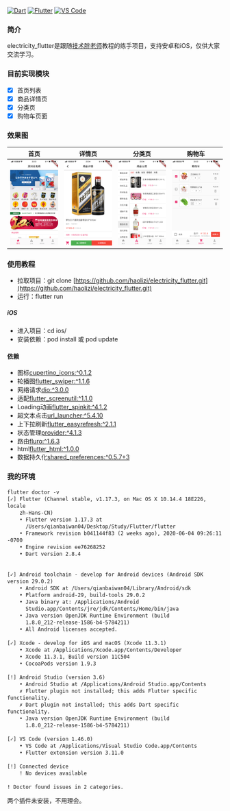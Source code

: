[![Dart](https://img.shields.io/badge/Dart-3.11.0-blue.svg)](https://marketplace.visualstudio.com/items?itemName=Dart-Code.dart-code)
[![Flutter](https://img.shields.io/badge/Flutter-1.17.3-blue.svg)](https://flutter.dev/docs/development/tools/sdk/releases?tab=macos#windows)
[![VS Code](https://img.shields.io/badge/VSCode-1.46.0-blue.svg)](https://code.visualstudio.com/)

### 简介
electricity_flutter是跟随[技术胖老师](https://jspang.com/detailed?id=53)教程的练手项目，支持安卓和iOS，仅供大家交流学习。

### 目前实现模块
* [x] 首页列表
* [x] 商品详情页
* [x] 分类页
* [x] 购物车页面

### 效果图
|首页|详情页|分类页|购物车|
|:---:|:---:|:---:|:---:|
|<img src="images/screen1.jpg" height="25%"/>|<img src="images/screen2.jpg" height="25%"/>|<img src="images/screen3.jpg" height="25%"/>|<img src="images/screen4.jpg" height="25%"/>|


### 使用教程
* 拉取项目：git clone [https://github.com/haolizi/electricity_flutter.git](https://github.com/haolizi/electricity_flutter.git)
* 运行：flutter run
##### iOS
* 进入项目：cd ios/
* 安装依赖：pod install  或 pod update

#### 依赖
* 图标[cupertino_icons:^0.1.2](https://pub.flutter-io.cn/packages/cupertino_icons) 
* 轮播图[flutter_swiper:^1.1.6](https://pub.flutter-io.cn/packages/flutter_swiper) 
* 网络请求[dio:^3.0.0](https://pub.flutter-io.cn/packages/dio) 
* 适配[flutter_screenutil:^1.1.0](https://pub.flutter-io.cn/packages/flutter_screenutil) 
* Loading动画[flutter_spinkit:^4.1.2](https://pub.flutter-io.cn/packages/flutter_spinkit) 
* 超文本点击[url_launcher:^5.4.10](https://pub.flutter-io.cn/packages/url_launcher) 
* 上下拉刷新[flutter_easyrefresh:^2.1.1](https://pub.flutter-io.cn/packages/flutter_easyrefresh) 
* 状态管理[provider:^4.1.3](https://pub.flutter-io.cn/packages/provider) 
* 路由[fluro:^1.6.3](https://pub.flutter-io.cn/packages/fluro) 
* html[flutter_html:^1.0.0](https://pub.flutter-io.cn/packages/flutter_html) 
* 数据持久化[shared_preferences:^0.5.7+3](https://pub.flutter-io.cn/packages/shared_preferences) 

### 我的环境
```
flutter doctor -v
[✓] Flutter (Channel stable, v1.17.3, on Mac OS X 10.14.4 18E226, locale
    zh-Hans-CN)
    • Flutter version 1.17.3 at
      /Users/qianbaiwan04/Desktop/Study/Flutter/flutter
    • Framework revision b041144f83 (2 weeks ago), 2020-06-04 09:26:11 -0700
    • Engine revision ee76268252
    • Dart version 2.8.4


[✓] Android toolchain - develop for Android devices (Android SDK version 29.0.2)
    • Android SDK at /Users/qianbaiwan04/Library/Android/sdk
    • Platform android-29, build-tools 29.0.2
    • Java binary at: /Applications/Android
      Studio.app/Contents/jre/jdk/Contents/Home/bin/java
    • Java version OpenJDK Runtime Environment (build
      1.8.0_212-release-1586-b4-5784211)
    • All Android licenses accepted.

[✓] Xcode - develop for iOS and macOS (Xcode 11.3.1)
    • Xcode at /Applications/Xcode.app/Contents/Developer
    • Xcode 11.3.1, Build version 11C504
    • CocoaPods version 1.9.3

[!] Android Studio (version 3.6)
    • Android Studio at /Applications/Android Studio.app/Contents
    ✗ Flutter plugin not installed; this adds Flutter specific functionality.
    ✗ Dart plugin not installed; this adds Dart specific functionality.
    • Java version OpenJDK Runtime Environment (build
      1.8.0_212-release-1586-b4-5784211)

[✓] VS Code (version 1.46.0)
    • VS Code at /Applications/Visual Studio Code.app/Contents
    • Flutter extension version 3.11.0

[!] Connected device
    ! No devices available

! Doctor found issues in 2 categories.
```
两个插件未安装，不用理会。
